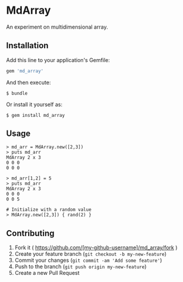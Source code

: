 # MdArray

An experiment on multidimensional array.

## Installation

Add this line to your application's Gemfile:

```ruby
gem 'md_array'
```

And then execute:

    $ bundle

Or install it yourself as:

    $ gem install md_array

## Usage

```
> md_arr = MdArray.new([2,3])
> puts md_arr
MdArray 2 x 3
0 0 0
0 0 0

> md_arr[1,2] = 5
> puts md_arr
MdArray 2 x 3
0 0 0
0 0 5

# Initialize with a random value
> MdArray.new([2,3]) { rand(2) }
```

## Contributing

1. Fork it ( https://github.com/[my-github-username]/md_array/fork )
2. Create your feature branch (`git checkout -b my-new-feature`)
3. Commit your changes (`git commit -am 'Add some feature'`)
4. Push to the branch (`git push origin my-new-feature`)
5. Create a new Pull Request
